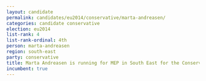 ```yaml
---
layout: candidate
permalink: candidates/eu2014/conservative/marta-andreasen/
categories: candidate conservative
election: eu2014
list-rank: 4
list-rank-ordinal: 4th
person: marta-andreasen
region: south-east
party: conservative
title: Marta Andreasen is running for MEP in South East for the Conservative Party
incumbent: true
---
```

